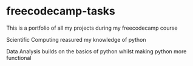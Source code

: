# freecodecamp-tasks

This is a portfolio of all my projects during my freecodecamp course

Scientific Computing reasured my knowledge of python

Data Analysis builds on the basics of python whilst making python more functional
